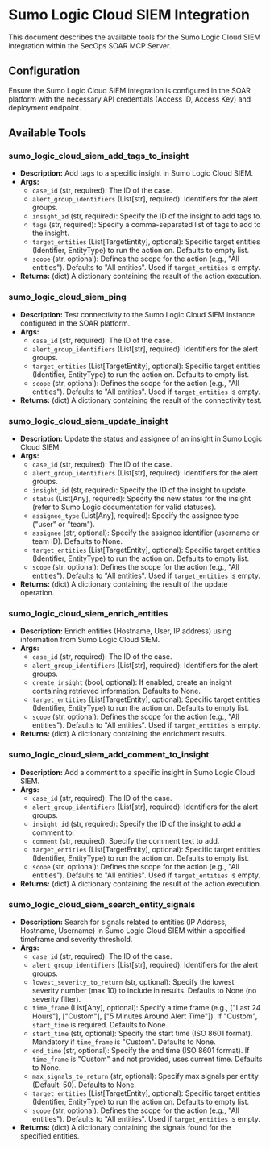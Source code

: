 # Sumo Logic Cloud SIEM Integration

This document describes the available tools for the Sumo Logic Cloud SIEM integration within the SecOps SOAR MCP Server.

## Configuration

Ensure the Sumo Logic Cloud SIEM integration is configured in the SOAR platform with the necessary API credentials (Access ID, Access Key) and deployment endpoint.

## Available Tools

### sumo_logic_cloud_siem_add_tags_to_insight
- **Description:** Add tags to a specific insight in Sumo Logic Cloud SIEM.
- **Args:**
    - `case_id` (str, required): The ID of the case.
    - `alert_group_identifiers` (List[str], required): Identifiers for the alert groups.
    - `insight_id` (str, required): Specify the ID of the insight to add tags to.
    - `tags` (str, required): Specify a comma-separated list of tags to add to the insight.
    - `target_entities` (List[TargetEntity], optional): Specific target entities (Identifier, EntityType) to run the action on. Defaults to empty list.
    - `scope` (str, optional): Defines the scope for the action (e.g., "All entities"). Defaults to "All entities". Used if `target_entities` is empty.
- **Returns:** (dict) A dictionary containing the result of the action execution.

### sumo_logic_cloud_siem_ping
- **Description:** Test connectivity to the Sumo Logic Cloud SIEM instance configured in the SOAR platform.
- **Args:**
    - `case_id` (str, required): The ID of the case.
    - `alert_group_identifiers` (List[str], required): Identifiers for the alert groups.
    - `target_entities` (List[TargetEntity], optional): Specific target entities (Identifier, EntityType) to run the action on. Defaults to empty list.
    - `scope` (str, optional): Defines the scope for the action (e.g., "All entities"). Defaults to "All entities". Used if `target_entities` is empty.
- **Returns:** (dict) A dictionary containing the result of the connectivity test.

### sumo_logic_cloud_siem_update_insight
- **Description:** Update the status and assignee of an insight in Sumo Logic Cloud SIEM.
- **Args:**
    - `case_id` (str, required): The ID of the case.
    - `alert_group_identifiers` (List[str], required): Identifiers for the alert groups.
    - `insight_id` (str, required): Specify the ID of the insight to update.
    - `status` (List[Any], required): Specify the new status for the insight (refer to Sumo Logic documentation for valid statuses).
    - `assignee_type` (List[Any], required): Specify the assignee type ("user" or "team").
    - `assignee` (str, optional): Specify the assignee identifier (username or team ID). Defaults to None.
    - `target_entities` (List[TargetEntity], optional): Specific target entities (Identifier, EntityType) to run the action on. Defaults to empty list.
    - `scope` (str, optional): Defines the scope for the action (e.g., "All entities"). Defaults to "All entities". Used if `target_entities` is empty.
- **Returns:** (dict) A dictionary containing the result of the update operation.

### sumo_logic_cloud_siem_enrich_entities
- **Description:** Enrich entities (Hostname, User, IP address) using information from Sumo Logic Cloud SIEM.
- **Args:**
    - `case_id` (str, required): The ID of the case.
    - `alert_group_identifiers` (List[str], required): Identifiers for the alert groups.
    - `create_insight` (bool, optional): If enabled, create an insight containing retrieved information. Defaults to None.
    - `target_entities` (List[TargetEntity], optional): Specific target entities (Identifier, EntityType) to run the action on. Defaults to empty list.
    - `scope` (str, optional): Defines the scope for the action (e.g., "All entities"). Defaults to "All entities". Used if `target_entities` is empty.
- **Returns:** (dict) A dictionary containing the enrichment results.

### sumo_logic_cloud_siem_add_comment_to_insight
- **Description:** Add a comment to a specific insight in Sumo Logic Cloud SIEM.
- **Args:**
    - `case_id` (str, required): The ID of the case.
    - `alert_group_identifiers` (List[str], required): Identifiers for the alert groups.
    - `insight_id` (str, required): Specify the ID of the insight to add a comment to.
    - `comment` (str, required): Specify the comment text to add.
    - `target_entities` (List[TargetEntity], optional): Specific target entities (Identifier, EntityType) to run the action on. Defaults to empty list.
    - `scope` (str, optional): Defines the scope for the action (e.g., "All entities"). Defaults to "All entities". Used if `target_entities` is empty.
- **Returns:** (dict) A dictionary containing the result of the action execution.

### sumo_logic_cloud_siem_search_entity_signals
- **Description:** Search for signals related to entities (IP Address, Hostname, Username) in Sumo Logic Cloud SIEM within a specified timeframe and severity threshold.
- **Args:**
    - `case_id` (str, required): The ID of the case.
    - `alert_group_identifiers` (List[str], required): Identifiers for the alert groups.
    - `lowest_severity_to_return` (str, optional): Specify the lowest severity number (max 10) to include in results. Defaults to None (no severity filter).
    - `time_frame` (List[Any], optional): Specify a time frame (e.g., ["Last 24 Hours"], ["Custom"], ["5 Minutes Around Alert Time"]). If "Custom", `start_time` is required. Defaults to None.
    - `start_time` (str, optional): Specify the start time (ISO 8601 format). Mandatory if `time_frame` is "Custom". Defaults to None.
    - `end_time` (str, optional): Specify the end time (ISO 8601 format). If `time_frame` is "Custom" and not provided, uses current time. Defaults to None.
    - `max_signals_to_return` (str, optional): Specify max signals per entity (Default: 50). Defaults to None.
    - `target_entities` (List[TargetEntity], optional): Specific target entities (Identifier, EntityType) to run the action on. Defaults to empty list.
    - `scope` (str, optional): Defines the scope for the action (e.g., "All entities"). Defaults to "All entities". Used if `target_entities` is empty.
- **Returns:** (dict) A dictionary containing the signals found for the specified entities.

